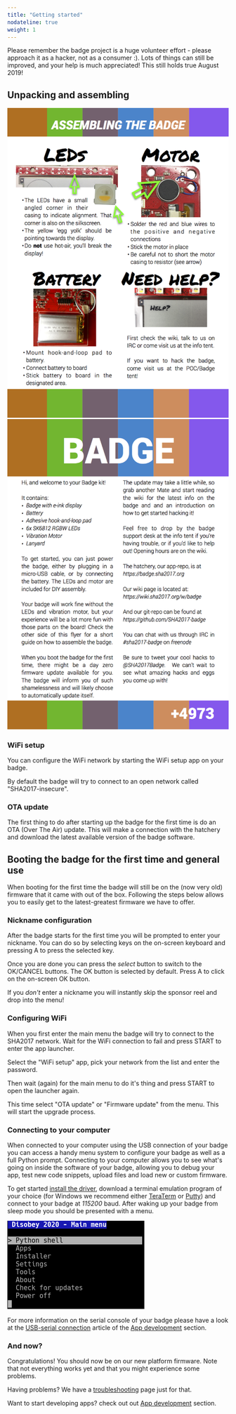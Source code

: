 ```yaml
---
title: "Getting started"
nodateline: true
weight: 1
---
```


Please remember the badge project is a huge volunteer effort - please approach it as a hacker, not as a consumer :). Lots of things can still be improved, and your help is much appreciated! This still holds true August 2019!

## Unpacking and assembling

<img src="800px-Flyer_badge_2_1.png" max-width="400px" />

<img src="800px-Flyer_badge_2_2.png" max-width="400px" />

### WiFi setup
You can configure the WiFi network by starting the WiFi setup app on your badge.

By default the badge will try to connect to an open network called "SHA2017-insecure".

### OTA update
The first thing to do after starting up the badge for the first time is do an OTA (Over The Air) update.
This will make a connection with the hatchery and download the latest available version of the badge software. 

## Booting the badge for the first time and general use

When booting for the first time the badge will still be on the (now very old) firmware that it came with out of the box.
Following the steps below allows you to easily get to the latest-greatest firmware we have to offer.

### Nickname configuration
After the badge starts for the first time you will be prompted to enter your nickname. You can do so by selecting keys on the on-screen keyboard and pressing A to press the selected key.

Once you are done you can press the *select* button to switch to the OK/CANCEL buttons. The OK button is selected by default. Press A to click on the on-screen OK button.

If you *don't* enter a nickname you will instantly skip the sponsor reel and drop into the menu!

### Configuring WiFi
When you first enter the main menu the badge will try to connect to the SHA2017 network. Wait for the WiFi connection to fail and press START to enter the app launcher.

Select the "WiFi setup" app, pick your network from the list and enter the password.

Then wait (again) for the main menu to do it's thing and press START to open the launcher again.

This time select "OTA update" or "Firmware update" from the menu. This will start the upgrade process.

### Connecting to your computer
When connected to your computer using the USB connection of your badge you can access a handy menu system to configure your badge as well as a full Python prompt. Connecting to your computer allows you to see what's going on inside the software of your badge, allowing you to debug your app, test new code snippets, upload files and load new or custom firmware.

To get started [install the driver](../driver_installation), download a terminal emulation program of your choice (for Windows we recommend either [TeraTerm](https://ttssh2.osdn.jp/index.html.en) or [Putty](https://www.chiark.greenend.org.uk/~sgtatham/putty/latest.html)) and connect to your badge at *115200* baud. After waking up your badge from sleep mode you should be presented with a menu.

![menu](menu.png)

For more information on the serial console of your badge please have a look at the [USB-serial connection](/esp32-app-development/usb_connection/) article of the [App development](/esp32-app-development/) section.

### And now?
Congratulations! You should now be on our new platform firmware. Note that not everything works yet and that you might experience some problems.

Having problems? We have a [troubleshooting](../troubleshooting) page just for that.

Want to start developing apps? check out out [App development](/esp32-app-development/) section.
